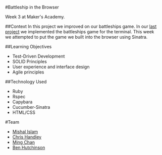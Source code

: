 #Battleship in the Browser

Week 3 at Maker's Academy.

##Context
In this project we improved on our battleships game. In our [last project](https://github.com/mishal1/Battleship) we implemented the battleships game for the terminal. This week we attempted to put the game we built into the browser using Sinatra.

##Learning Objectives
- Test-Driven Development
- SOLID Principles
- User experience and interface design
- Agile principles

##Technology Used
- Ruby
- Rspec
- Capybara
- Cucumber-Sinatra
- HTML/CSS

#Team
- [Mishal Islam](https://github.com/mishal1)
- [Chris Handley](https://github.com/chandley)
- [Ming Chan](https://github.com/ming-chan)
- [Ben Hutchinson](https://github.com/benhutchinson)

